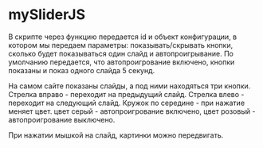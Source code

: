 # mySliderJS

В скрипте через функцию передается id  и объект конфигурации, в котором мы передаем параметры: показывать/скрывать кнопки, сколько будет показываться один слайд и автопроигрывание.
По умолчанию передается, что автопроигрование включено, кнопки показаны и показ одного слайда 5 секунд.

На самом сайте показаны слайды, а под ними находяться три кнопки.
Стрелка вправо - переходит на предыдущий слайд.
Стрелка влево - переходит на следующий слайд.
Кружок по середине - при нажатие меняет цвет. цвет серый - автопроигрование включено, цвет розовый - автопроигрование выключено.

При нажатии мышкой на слайд, картинки можно передвигать.
